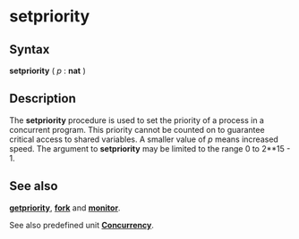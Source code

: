 
# setpriority

## Syntax
**setpriority** ( _p_ : **nat** )

## Description
The **setpriority** procedure is used to set the priority of a process in a concurrent program. This priority cannot  be counted on to guarantee critical access to shared variables. A smaller value of _p_ means increased speed. The argument to **setpriority** may be limited to the range 0 to 2**15 - 1.


## See also
**[getpriority](getpriority.html)**, **[fork](fork.html)** and **[monitor](monitor.html)**.

See also predefined unit **[Concurrency](concurrencymodule.html)**.

